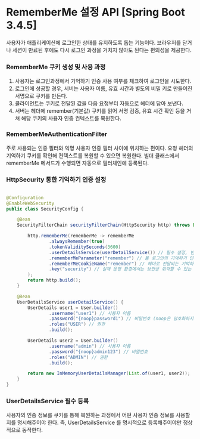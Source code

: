 # RememberMe 설정 API [Spring Boot 3.4.5]

사용자가 애플리케이션에 로그인한 상태를 유지하도록 돕는 기능이다. 
브라우저를 닫거나 세션이 만료된 후에도 다시 로그인 과정을 거치지 않아도 된다는 편의성을 제공한다.

### RememberMe 쿠키 생성 및 사용 과정
1) 사용자는 로그인과정에서 기억하기 인증 사용 여부를 체크하여 로그인을 시도한다.
2) 로그인에 성공할 경우, 서버는 사용자 이름, 유효 시간과 별도의 비밀 키로 만들어진 서명으로 쿠키를 만든다.
3) 클라이언트는 쿠키로 전달된 값을 다음 요청부터 자동으로 헤더에 담아 보낸다.
4) 서버는 헤더에 remember(기본값) 쿠키를 읽어 서명 검증, 유효 시간 확인 등을 거쳐 해당 쿠키의 사용자 인증 컨텍스트를 복원한다.


### RememberMeAuthenticationFilter 
주로 사용되는 인증 필터와 익명 사용자 인증 필터 사이에 위치하는 편이다. 요청 헤더의 기억하기 쿠키를 확인해 컨텍스트를 복원할 수 있으면 
복원한다. 빌더 클래스에서 rememberMe 메서드가 수행되면 자동으로 필터체인에 등록된다.

### HttpSecurity 통한 기억하기 인증 설정 
```java

@Configuration
@EnableWebSecurity
public class SecurityConfig {

    @Bean
    SecurityFilterChain securityFilterChain(HttpSecurity http) throws Exception {

        http.rememberMe(rememberMe -> rememberMe
                .alwaysRemember(true)
                .tokenValiditySeconds(3600)
                .userDetailsService(userDetailService()) // 필수 설정, 반드시 지정해야 함
                .rememberMeParameter("remember") // 폼 로그인의 기억하기 인증 사용 여부 파라미터
                .rememberMeCookieName("remember") // 헤더로 전달되는 기억하기 쿠키 이름
                .key("security") // 실제 운영 환경에서는 보안상 취약할 수 있는 설정이므로 주의해야 한다.
        );
        return http.build();
    }

    @Bean
    UserDetailsService userDetailService() {
        UserDetails user1 = User.builder()
                .username("user1") // 사용자 이름
                .password("{noop}password1") // 비밀번호 (noop은 암호화하지 않음을 의미)
                .roles("USER") // 권한
                .build();

        UserDetails user2 = User.builder()
                .username("admin") // 사용자 이름
                .password("{noop}admin123") // 비밀번호
                .roles("ADMIN") // 권한
                .build();

        return new InMemoryUserDetailsManager(List.of(user1, user2));
    }
}
```
### UserDetailsService 필수 등록
사용자의 인증 정보를 쿠키를 통해 복원하는 과정에서 어떤 사용자 인증 정보를 사용할지를 명시해주어야 한다.
즉, UserDetailsService 를 명시적으로 등록해주어야만 정상적으로 동작한다. 